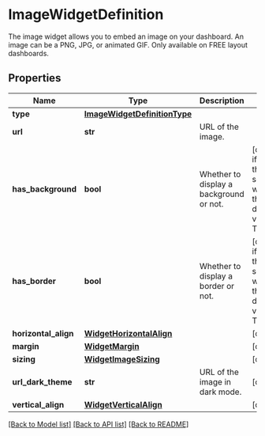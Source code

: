 # ImageWidgetDefinition

The image widget allows you to embed an image on your dashboard. An image can be a PNG, JPG, or animated GIF. Only available on FREE layout dashboards.

## Properties

| Name                 | Type                                                          | Description                             | Notes                                                               |
| -------------------- | ------------------------------------------------------------- | --------------------------------------- | ------------------------------------------------------------------- |
| **type**             | [**ImageWidgetDefinitionType**](ImageWidgetDefinitionType.md) |                                         |
| **url**              | **str**                                                       | URL of the image.                       |
| **has_background**   | **bool**                                                      | Whether to display a background or not. | [optional] if omitted the server will use the default value of True |
| **has_border**       | **bool**                                                      | Whether to display a border or not.     | [optional] if omitted the server will use the default value of True |
| **horizontal_align** | [**WidgetHorizontalAlign**](WidgetHorizontalAlign.md)         |                                         | [optional]                                                          |
| **margin**           | [**WidgetMargin**](WidgetMargin.md)                           |                                         | [optional]                                                          |
| **sizing**           | [**WidgetImageSizing**](WidgetImageSizing.md)                 |                                         | [optional]                                                          |
| **url_dark_theme**   | **str**                                                       | URL of the image in dark mode.          | [optional]                                                          |
| **vertical_align**   | [**WidgetVerticalAlign**](WidgetVerticalAlign.md)             |                                         | [optional]                                                          |

[[Back to Model list]](README.md#documentation-for-models) [[Back to API list]](README.md#documentation-for-api-endpoints) [[Back to README]](README.md)
